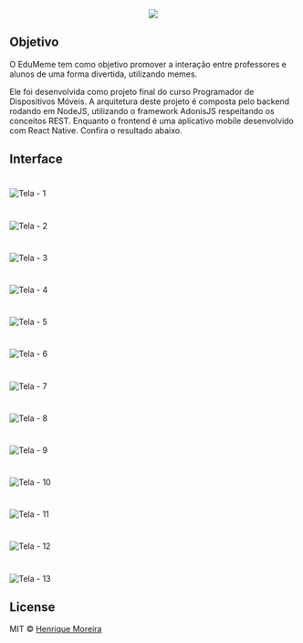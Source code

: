 <p align="center">
    <img src="https://raw.githubusercontent.com/henrique2m/EduMeme/master/mobile/src/assets/logo/logo.png"></br>  
</p>

## Objetivo

O EduMeme tem como objetivo promover a interação entre professores e alunos de uma forma divertida, utilizando memes.

Ele foi desenvolvida como projeto final do curso Programador de Dispositivos Móveis. A arquitetura deste projeto é composta pelo backend rodando em NodeJS, utilizando o framework AdonisJS respeitando os conceitos REST. Enquanto o frontend é uma aplicativo mobile desenvolvido com React Native. Confira o resultado abaixo.

## Interface

#

![Tela - 1](https://raw.githubusercontent.com/henrique2m/EduMeme/master/mobile/readme/assets/Page1.jpg)

#

![Tela - 2](https://raw.githubusercontent.com/henrique2m/EduMeme/master/mobile/readme/assets/Page2.jpg)

#

![Tela - 3](https://raw.githubusercontent.com/henrique2m/EduMeme/master/mobile/readme/assets/Page3.jpg)

#

![Tela - 4](https://raw.githubusercontent.com/henrique2m/EduMeme/master/mobile/readme/assets/Page4.jpg)

#

![Tela - 5](https://raw.githubusercontent.com/henrique2m/EduMeme/master/mobile/readme/assets/Page5.jpg)

#

![Tela - 6](https://raw.githubusercontent.com/henrique2m/EduMeme/master/mobile/readme/assets/Page6.jpg)

#

![Tela - 7](https://raw.githubusercontent.com/henrique2m/EduMeme/master/mobile/readme/assets/Page7.jpg)

#

![Tela - 8](https://raw.githubusercontent.com/henrique2m/EduMeme/master/mobile/readme/assets/Page8.jpg)

#

![Tela - 9](https://raw.githubusercontent.com/henrique2m/EduMeme/master/mobile/readme/assets/Page9.jpg)

#

![Tela - 10](https://raw.githubusercontent.com/henrique2m/EduMeme/master/mobile/readme/assets/Page10.jpg)

#

![Tela - 11](https://raw.githubusercontent.com/henrique2m/EduMeme/master/mobile/readme/assets/Page11.jpg)

#

![Tela - 12](https://raw.githubusercontent.com/henrique2m/EduMeme/master/mobile/readme/assets/Page12.jpg)

#

![Tela - 13](https://raw.githubusercontent.com/henrique2m/EduMeme/master/mobile/readme/assets/Page13.jpg)

## License

MIT © [Henrique Moreira](https://github.com/henrique2m)
